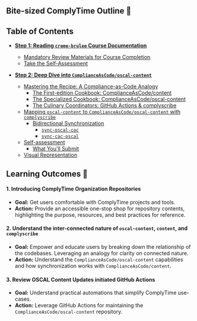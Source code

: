 ## Bite-sized ComplyTime Outline 🥮

## Table of Contents

  * [**Step 1: Reading `creme-brulee` Course Documentation**](https://github.com/hbraswelrh/creme-brulee/blob/main/.github/steps/1-step.md#-reading-creme-brulee-course-documentation)

      * [Mandatory Review Materials for Course Completion](https://github.com/hbraswelrh/creme-brulee/blob/main/.github/steps/1-step.md#-mandatory-review-materials-for-course-completion)
      * [Take the Self-Assessment](https://github.com/hbraswelrh/creme-brulee/blob/main/.github/steps/1-step.md#-take-the-self-assessment)

  * [**Step 2: Deep Dive into `ComplianceAsCode/oscal-content`**](https://github.com/hbraswelrh/creme-brulee/blob/main/.github/steps/2-step.md#step-2-deep-dive-into-complianceascodeoscal-content)

      * [Mastering the Recipe: A Compliance-as-Code Analogy](https://github.com/hbraswelrh/creme-brulee/blob/main/.github/steps/2-step.md#mastering-the-recipe-a-compliance-as-code-analogy-)
          * [The First-edition Cookbook: ComplianceAsCode/content](https://github.com/hbraswelrh/creme-brulee/blob/main/.github/steps/2-step.md#the-first-edition-cookbook-complianceascodecontent)
          * [The Specialized Cookbook: ComplianceAsCode/oscal-content](https://github.com/hbraswelrh/creme-brulee/blob/main/.github/steps/2-step.md#the-specialized-cookbook-complianceascodeoscal-content)
          * [The Culinary Coordinators: GitHub Actions & complyscribe](https://github.com/hbraswelrh/creme-brulee/blob/main/.github/steps/2-step.md#the-culinary-coordinators-github-actions--complyscribe-)
      * [Mapping `oscal-content` to `ComplianceAsCode/oscal-content` with `complyscribe`](https://github.com/hbraswelrh/creme-brulee/blob/main/.github/steps/2-step.md#mapping-oscal-content-to-complianceascodecontent-with-complyscribe)
          * [Bidirectional Synchronization](https://github.com/hbraswelrh/creme-brulee/blob/main/.github/steps/2-step.md#bidirectional-synchronization)
              * [`sync-oscal-cac`](https://github.com/hbraswelrh/creme-brulee/blob/main/.github/steps/2-step.md#sync-oscal-cac)
              * [`sync-cac-oscal`](https://github.com/hbraswelrh/creme-brulee/blob/main/.github/steps/2-step.md#sync-cac-oscal)
      * [Self-assessment](https://github.com/hbraswelrh/creme-brulee/blob/main/.github/steps/2-step.md#self-assessment)
          * [What You'll Submit](https://github.com/hbraswelrh/creme-brulee/blob/main/.github/steps/2-step.md#what-youll-submit)
      * [Visual Representation](https://github.com/hbraswelrh/creme-brulee/blob/main/.github/steps/2-step.md#visual-representation)
       
     

## Learning Outcomes 📝

#### 1. Introducing ComplyTime Organization Repositories
  - **Goal:** Get users comfortable with ComplyTime projects and tools. 
  - **Action:** Provide an accessible one-stop shop for repository contents, highlighting the purpose, resources, and best practices for reference.
#### 2. Understand the inter-connected nature of  `oscal-content`, `content`, and `complyscribe`
  - **Goal:** Empower and educate users by breaking down the relationship of the codebases. Leveraging an analogy for clarity on connected nature. 
  - **Action:** Understand the `ComplianceAsCode/oscal-content` capabilities and how synchronization works with `ComplianceAsCode/content`.
#### 3. Review OSCAL Content Updates initiated GitHub Actions
  - **Goal:** Understand practical automations that simplify ComplyTime use-cases.
  - **Action:** Leverage GitHub Actions for maintaining the `ComplianceAsCode/oscal-content` repository.

